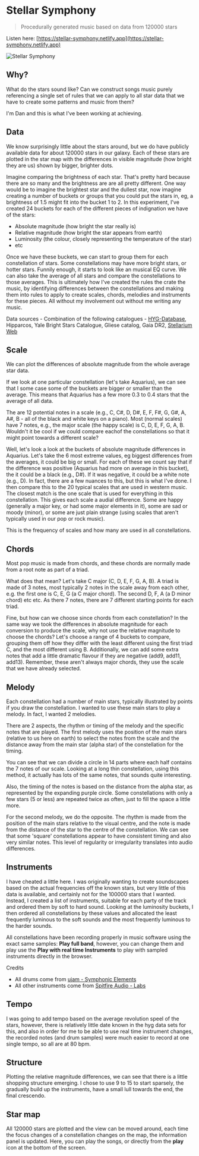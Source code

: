 # Stellar Symphony

> Procedurally generated music based on data from 120000 stars

Listen here: [https://stellar-symphony.netlify.app](https://stellar-symphony.netlify.app)

![Stellar Symphony](https://i.ibb.co/VBzp3NV/ezgif-com-gif-maker-2.gif "Stellar Symphony")


## Why?

What do the stars sound like? Can we construct songs music purely referencing a single set of rules that we can apply to all star data that we have to create some patterns and music from them?

I'm Dan and this is what I've been working at achieving.

## Data
We know surprisingly little about the stars around, but we do have publicly available data for about 120000 stars in our galaxy.
Each of these stars are plotted in the star map with the differences in visible magnitude (how bright they are us) shown by bigger, brighter dots.

Imagine comparing the brightness of each star. That's pretty hard because there are so many and the brightness are are all pretty different.
One way would be to imagine the brightest star and the dullest star, now imagine creating a number of buckets or groups that you could put
the stars in, eg, a brightness of 1.5 might fit into the bucket 1 to 2.
In this experiment, I've created 24 buckets for each of the different pieces of indignation we have of the stars:

- Absolute magnitude (how bright the star really is)
- Relative magnitude (how bright the star appears from earth)
- Luminosity (the colour, closely representing the temperature of the star)
- etc

Once we have these buckets, we can start to group them for each constellation of stars. Some constellations may have more bright stars, or hotter stars.
Funnily enough, it starts to look like an musical EQ curve. We can also take the average of all stars and compare the constellations to those averages.
This is ultimately how I've created the rules the crate the music, by identifying differences between the constellations and making them into
rules to apply to create scales, chords, melodies and instruments for these pieces. All without my involvement out without me writing any music.

Data sources - Combination of the following catalogues - [HYG-Database](http://www.astronexus.com/hyg), Hipparcos, Yale Bright Stars Catalogue, Gliese catalog, Gaia DR2, [Stellarium Web](https://stellarium-web.org)

## Scale

We can plot the differences of absolute magnitude from the whole average star data.

If we look at one particular constellation (let's take Aquarius), we can see that I some case some of the buckets are bigger or smaller than the average.
This means that Aquarius has a few more 0.3 to 0.4 stars that the average of all data.

The are 12 potential notes in a scale (e.g., C, C#, D, D#, E, F, F#, G, G#, A, A#, B - all of the black and white keys on a piano).
Most (normal scales) have 7 notes, e.g., the major scale (the happy scale) is C, D, E, F, G, A, B.
Wouldn't it be cool if we could compare eachof the constellations so that it might point towards a different scale?

Well, let's look a look at the buckets of absolute magnitude differences in Aquarius.
Let's take the 6 most extreme values, eg biggest differences from the averages, it could be big or small. For each of these we count say that
if the difference was positive (Aquarius had more on average in this bucket), the it could be a black (e.g., D#).
If it was negative, it could be a white note (e.g., D). In fact, there are a few nuances to this, but this is what I've done.
I then compare this to the 20 typical scales that are used in western music. The closest match is the one scale that is used for everything in this constellation.
This gives each scale a audial difference. Some are happy (generally a major key, or had some major elements in it),
some are sad or moody (minor), or some are just plain strange (using scales that aren't typically used in our pop or rock music).

This is the frequency of scales and how many are used in all constellations.

## Chords

Most pop music is made from chords, and these chords are normally made from a root note as part of a triad.

What does that mean? Let's take C major (C, D, E, F, G, A, B). A triad is made of 3 notes, most typically 2 notes in the scale away from each other,
e.g. the first one is C, E, G (a C major chord). The second D, F, A (a D minor chord) etc etc.
As there 7 notes, there are 7 different starting points for each triad.

Fine, but how can we choose since chords from each constellation? In the same way we took the differences in absolute magnitude for
each conversion to produce the scale, why not use the relative magnitude to choose the chords?
Let's choose a range of 4 buckets to compare, grouping them off how they differ with the least different using the first triad C, and the most different using B.
Additionally, we can add some extra notes that add a little dramatic flavour if they are negative (add9, add11, add13).
Remember, these aren't always major chords, they use the scale that we have already selected.

## Melody

Each constellation had a number of main stars, typically illustrated by points if you draw the constellation. I wanted to use these main stars to play a melody.
In fact, I wanted 2 melodies.

There are 2 aspects, the rhythm or timing of the melody and the specific notes that are played.
The first melody uses the position of the main stars (relative to us here on earth) to select the notes from the scale and the distance away from the main star (alpha star) of the constellation for the timing.

You can see that we can divide a circle in 14 parts where each half contains the 7 notes of our scale. Looking at a long thin constellation,
using this method, it actually has lots of the same notes, that sounds quite interesting.

Also, the timing of the notes is based on the distance from the alpha star, as represented by the expanding purple circle.
Some constellations with only a few stars (5 or less) are repeated twice as often, just to fill the space a little more.

For the second melody, we do the opposite. The rhythm is made from the position of the main stars relative to the visual centre,
and the note is made from the distance of the star to the centre of the constellation.
We can see that some 'square' constellations appear to have consistent timing and also very similar notes.
This level of regularity or irregularity translates into audio differences.

## Instruments

I have cheated a little here. I was originally wanting to create soundscapes based on the actual frequencies off the known stars,
but very little of this data is available, and certainly not for the 100000 stars that I wanted.
Instead, I created a list of instruments, suitable for each party of the track and ordered them by soft to hard sound.
Looking at the luminosity buckets, I then ordered all constellations by these values and allocated the least frequently luminous
to the soft sounds and the most frequently luminous to the harder sounds.

All constellations have been recording properly in music software using the exact same samples: **Play full band**, however, you can change them
and play use the **Play with real time Instruments** to play with sampled instruments directly in the browser.

Credits
- All drums come from [ujam - Symphonic Elements](https://www.ujam.com/symphonic-elements/drums/)
- All other instruments come from [Spitfire Audio - Labs](https://labs.spitfireaudio.com/)

## Tempo

I was going to add tempo based on the average revolution speel of the stars, however, there is relatively little date known in the hyg
data sets for this, and also in order for me to be able to use real time instrument changes, the recorded notes (and drum samples)
were much easier to record at one single tempo, so all are at 80 bpm.

## Structure

Plotting the relative magnitude differences, we can see that there is a little shopping structure emerging.
I chose to use 9 to 15 to start sparsely, the gradually build up the instruments, have a small lull towards the end, the final crescendo.

## Star map

All 120000 stars are plotted and the view can be moved around, each time the focus changes of a constellation changes on the map,
the information panel is updated. Here, you can play the songs, or directly from the **play** icon at the bottom of the screen.